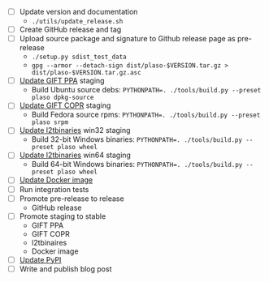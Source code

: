 - [ ] Update version and documentation
  - `./utils/update_release.sh`
- [ ] Create GitHub release and tag
- [ ] Upload source package and signature to Github release page as pre-release
  - `./setup.py sdist_test_data`
  - `gpg --armor --detach-sign dist/plaso-$VERSION.tar.gz > dist/plaso-$VERSION.tar.gz.asc`
- [ ] [Update GIFT PPA](https://github.com/log2timeline/l2tdocs/blob/main/process/GIFT%20PPA.md) staging
  - Build Ubuntu source debs: `PYTHONPATH=. ./tools/build.py --preset plaso dpkg-source`
- [ ] [Update GIFT COPR](https://github.com/log2timeline/l2tdocs/blob/main/process/GIFT%20COPR.md) staging
  - Build Fedora source rpms: `PYTHONPATH=. ./tools/build.py --preset plaso srpm`
- [ ] [Update l2tbinaries](https://github.com/log2timeline/l2tdocs/blob/main/process/l2tbinaries.md) win32 staging
  - Build 32-bit Windows binaries: `PYTHONPATH=. ./tools/build.py --preset plaso wheel`
- [ ] [Update l2tbinaries](https://github.com/log2timeline/l2tdocs/blob/main/process/l2tbinaries.md) win64 staging
  - Build 64-bit Windows binaries: `PYTHONPATH=. ./tools/build.py --preset plaso wheel`
- [ ] [Update Docker image](https://github.com/log2timeline/l2tdocs/blob/main/process/Maintainers%20guide.md#updating-the-plasos-image-on-dockers-hub-to-the-latest-version-in-ppa)
- [ ] Run integration tests
- [ ] Promote pre-release to release
  - GitHub release
- [ ] Promote staging to stable
  - GIFT PPA
  - GIFT COPR
  - l2tbinaires
  - Docker image
- [ ] [Update PyPI](https://github.com/log2timeline/l2tdocs/blob/main/process/PyPI.md)
- [ ] Write and publish blog post
